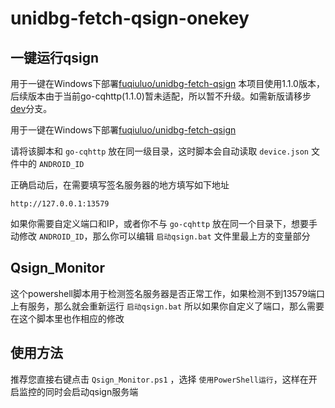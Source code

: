 # unidbg-fetch-qsign-onekey

## 一键运行qsign

用于一键在Windows下部署[fuqiuluo/unidbg-fetch-qsign](https://github.com/fuqiuluo/unidbg-fetch-qsign)
本项目使用1.1.0版本，后续版本由于当前go-cqhttp(1.1.0)暂未适配，所以暂不升级。如需新版请移步[dev](https://github.com/rhwong/unidbg-fetch-qsign-onekey/tree/dev)分支。

用于一键在Windows下部署[fuqiuluo/unidbg-fetch-qsign](https://github.com/fuqiuluo/unidbg-fetch-qsign)

请将该脚本和 `go-cqhttp` 放在同一级目录，这时脚本会自动读取 `device.json` 文件中的 `ANDROID_ID`

正确启动后，在需要填写签名服务器的地方填写如下地址

```
http://127.0.0.1:13579
```

如果你需要自定义端口和IP，或者你不与 `go-cqhttp` 放在同一个目录下，想要手动修改 `ANDROID_ID`，那么你可以编辑 `启动qsign.bat` 文件里最上方的变量部分

## Qsign_Monitor

这个powershell脚本用于检测签名服务器是否正常工作，如果检测不到13579端口上有服务，那么就会重新运行 `启动qsign.bat`
所以如果你自定义了端口，那么需要在这个脚本里也作相应的修改

## 使用方法

推荐您直接右键点击 `Qsign_Monitor.ps1` ，选择 `使用PowerShell运行`，这样在开启监控的同时会启动qsign服务端

